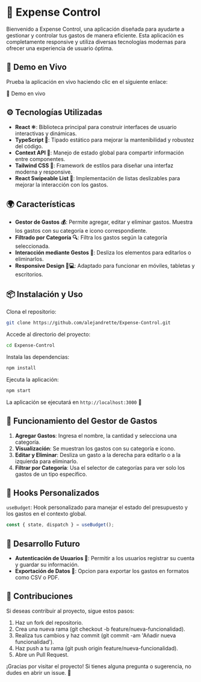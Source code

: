 # 💸 Expense Control

Bienvenido a Expense Control, una aplicación diseñada para ayudarte a gestionar y controlar tus gastos de manera eficiente. Esta aplicación es completamente responsive y utiliza diversas tecnologías modernas para ofrecer una experiencia de usuario óptima.

## 🚀 Demo en Vivo

Prueba la aplicación en vivo haciendo clic en el siguiente enlace:

🔗 Demo en vivo

## ⚙️ Tecnologías Utilizadas

- **React ⚛️**: Biblioteca principal para construir interfaces de usuario interactivas y dinámicas.
- **TypeScript 📝**: Tipado estático para mejorar la mantenibilidad y robustez del código.
- **Context API 🎯**: Manejo de estado global para compartir información entre componentes.
- **Tailwind CSS 🎨**: Framework de estilos para diseñar una interfaz moderna y responsive.
- **React Swipeable List 📱**: Implementación de listas deslizables para mejorar la interacción con los gastos.

## 🌍 Características

- **Gestor de Gastos 💰**:
  Permite agregar, editar y eliminar gastos.
  Muestra los gastos con su categoría e icono correspondiente.
- **Filtrado por Categoría 🔍**:
  Filtra los gastos según la categoría seleccionada.
- **Interacción mediante Gestos 📲**:
  Desliza los elementos para editarlos o eliminarlos.
- **Responsive Design 📱💻**:
  Adaptado para funcionar en móviles, tabletas y escritorios.

## 📦 Instalación y Uso

Clona el repositorio:

```bash
git clone https://github.com/alejandrette/Expense-Control.git
```

Accede al directorio del proyecto:

```bash
cd Expense-Control
```

Instala las dependencias:

```bash
npm install
```

Ejecuta la aplicación:

```bash
npm start
```

La aplicación se ejecutará en `http://localhost:3000` 🚀

## 📑 Funcionamiento del Gestor de Gastos

1. **Agregar Gastos**: Ingresa el nombre, la cantidad y selecciona una categoría.
2. **Visualización**: Se muestran los gastos con su categoría e icono.
3. **Editar y Eliminar**: Desliza un gasto a la derecha para editarlo o a la izquierda para eliminarlo.
4. **Filtrar por Categoría**: Usa el selector de categorías para ver solo los gastos de un tipo específico.

## 🧰 Hooks Personalizados

`useBudget`: Hook personalizado para manejar el estado del presupuesto y los gastos en el contexto global.

```js
const { state, dispatch } = useBudget();
```

## 🚀 Desarrollo Futuro

- **Autenticación de Usuarios 🔑**: Permitir a los usuarios registrar su cuenta y guardar su información.
- **Exportación de Datos 📜**: Opcion para exportar los gastos en formatos como CSV o PDF.

## 👥 Contribuciones

Si deseas contribuir al proyecto, sigue estos pasos:

1. Haz un fork del repositorio.
2. Crea una nueva rama (git checkout -b feature/nueva-funcionalidad).
3. Realiza tus cambios y haz commit (git commit -am 'Añadir nueva funcionalidad').
4. Haz push a tu rama (git push origin feature/nueva-funcionalidad).
5. Abre un Pull Request.

¡Gracias por visitar el proyecto! Si tienes alguna pregunta o sugerencia, no dudes en abrir un issue. 💬
